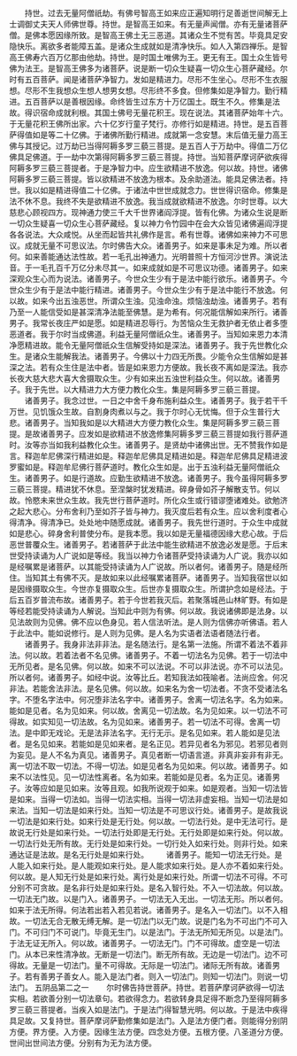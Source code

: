 <!-- { "loadSidebar": true } -->
　　持世。过去无量阿僧祇劫。有佛号智高王如来应正遍知明行足善逝世间解无上士调御丈夫天人师佛世尊。持世。是智高王如来。有无量声闻僧。亦有无量诸菩萨僧。是佛本愿因缘所致。是智高王佛土无三恶道。其诸众生不觉有苦。毕竟具足安隐快乐。离欲多者能障五盖。是诸众生成就如是清净快乐。如人入第四禅乐。是智高王佛寿六百万亿那由他劫。持世。是时国土唯佛为王。更无有王。国土众生皆号佛为法王。是智高王佛多为诸菩萨。说是断一切众生疑喜一切众生心菩萨藏经。尔时有五百菩萨。闻是诸菩萨净智力。发如是精进力。尽形不生坐心。尽形不生衣服想。尽形不生我想众生想人想男女想。尽形终不多食。但修集如是净智力。勤行精进。五百菩萨以是善根因缘。命终皆生过东方十万亿国土。既生不久。修集是法故。得识宿命成就利根。其国土佛号无量花积王。现在说法。其诸菩萨始年十六。于无量花积王佛所出家。六十亿岁行童子梵行。亦修行如是精进。持世。是五百菩萨得值如是等二十亿佛。于诸佛所勤行精进。成就第一念安慧。末后值无量力高王佛与其授记。过万劫已当得阿耨多罗三藐三菩提。是五百人于万劫中。得值二万亿佛具足佛道。于一劫中次第得阿耨多罗三藐三菩提。持世。当知菩萨摩诃萨欲疾得阿耨多罗三藐三菩提者。于是净智力中。应生欲精进不放逸。何以故。持世。诸佛阿耨多罗三藐三菩提。皆以欲精进不放逸为根本。及余助道法。能具足佛法者。持世。我以如是精进得值二十亿佛。于诸法中世世成就念力。世世得识宿命。修集是法不休不息。我终不失是欲精进不放逸。我当成就欲精进不放逸。尔时世尊。以大慈悲心顾视四方。现神通力使三千大千世界诸阎浮提。皆有化佛。为诸众生说是断一切众生疑喜一切众生心菩萨藏经。复以神力令竹园中在会大众皆见诸佛遍阎浮提各各说法。大众咸悦。从坐而起皆共礼佛作是言。希有世尊。诸佛如来神力不可思议。成就无量不可思议法。尔时佛告大众。诸善男子。如来是事未足为难。所以者何。如来善能通达法性故。若一毛孔出神通力。光明普照十方恒河沙世界。演说法音。于一毛孔百千万亿分未尽其一。如来成就如是不可思议功德。诸善男子。如来深观众生心而为说法。诸善男子。今世众生少有于是法中能行欲乐。诸善男子。今世众生少有于是法中能行精进。诸善男子。今世众生少有于是法中能行不放逸。何以故。如来今出五浊恶世。所谓众生浊。见浊命浊。烦恼浊劫浊。诸善男子。若有乃至一人能信受如是甚深清净法能至佛慧。是为希有。何况能信解如来所行。诸善男子。我常长夜庄严如是愿。如是精进忍辱行。为苦恼众生无救护者无依止者多堕恶道者。我于尔时当成佛道。利益无量阿僧祇众生。诸善男子。当知如来恩力本清净愿精进故。能令无量阿僧祇众生信解受持如是深法。诸善男子。我于先世教化众生。是诸众生能解我法。诸善男子。今佛以十力四无所畏。少能令众生信解如是甚深之法。若有众生住是法中者。皆是如来恩力方便故。我长夜不离如是深法。我亦长夜大慈大悲大喜大舍摄取众生。少有如来出五浊世利益众生。何以故。诸善男子。我于先世。以大精进力大方便力教化众生。集是阿耨多罗三藐三菩提。
　　诸善男子。我念过世。一日之中舍千身布施利益众生。诸善男子。我于若干千万世。见饥饿众生故。自割身肉煮以与之。我于尔时心无忧悔。但于众生普行大悲。诸善男子。当知我如是以大精进大方便力教化众生。集是阿耨多罗三藐三菩提。是故诸善男子。应发如是欲精进不放逸修集阿耨多罗三藐三菩提如我行菩萨道时。汝等亦当如我利益教化众生。诸善男子。是贤劫中诸佛出世。无不赞我作如是言。释迦牟尼佛深行精进如是。释迦牟尼佛具足精进如是。释迦牟尼佛具足精进波罗蜜如是。释迦牟尼佛行菩萨道时。教化众生如是。出于五浊利益无量阿僧祇众生。诸善男子。如是行道故。应勤生欲精进不放逸。诸善男子。我今虽得阿耨多罗三藐三菩提。精进犹不休息。至涅槃时犹发精进。碎身骨如芥子解散支节。何以故。怜愍未来世众生故。我先世行菩萨道时。所化众生或行错谬堕诸难处。欲勉济之起大悲心。分布舍利乃至如芥子皆与神力。我灭度后若有众生。应以舍利度者心得清净。得清净已。处处地中随愿成就。诸善男子。我先世行道时。于众生中成就如是悲心。碎身舍利普使分布。是我本愿。我以如是无量福德因缘大悲心故。于后恶世普覆众生。诸善男子。若诸菩萨于此法中能生欲精进不放逸必发是愿。于后末世受持读诵为人广说如是等经。我当以神力令诸菩萨受持读诵为人广说。我亦以如是经嘱累是诸菩萨。以其能受持读诵为人广说故。所以者何。诸善男子。随是经所住。当知其土有佛不灭。是故如来以此经嘱累诸菩萨。诸善男子。当知我宿世以如是因缘摄取众生。今世亦复摄取众生。后世亦复摄取众生。所谓护念如是经法。于后五百岁普流布故。诸善男子。若于今世若我灭后。若聚落城邑山林旷野。有如是等经若能受持读诵为人解说。当知此中则为有佛。何以故。我说诸佛即是法身。以见法故则为见佛。佛不应以色身见。若人信法听法。是人则为信佛亦听佛语。若人于此法中。能如说修行。是人则为见佛。是人名为实语者法语者随法行者。
　　诸善男子。我身非法非非法。是名随法行。是名第一法施。所谓不着法不着非法。何以故。若着法者不名见佛。诸善男子。不着一切法名为见佛。若于一切法中无所见者。是名见佛。何以故。如来不可以法说。不可以非法说。亦不可以法见。所以者何。诸善男子。如经中说。汝等比丘。若知我法如筏喻者。法尚应舍。何况非法。若能舍法非法。是名见佛。何以故。如来名为舍一切法者。不贪不受诸法名字。不堕名字法中。何况堕非法名字中。诸善男子。舍离一切法名字。名为如来。能如是见者。名为见如来。何以故。舍离见一切法故。名为见如来。以一切法不可得故。如实知见一切法故。名为见如来。诸善男子。若一切法不可得。舍离一切法。是中即无戏论。无是法非法名字。无行无示。是名见如来。若人能如是见法者。是名见如来。若能如是见如来者。是名正见。若异见者名为邪见。若邪见者则为妄见。是人不名为真见。诸善男子。真见者断一切语言道。非真非妄非有非无。离一切法不取一切法。不得一切法。如是见者名为见如来。何以故。诸善男子。如来不以法性见。见一切法性离者。名为如来。若能如是见者。名为正见。诸善男子。汝等应如是见如来。汝等且观。如我所说观于如来。如是观者。当知一切法皆是如来。当得一切法如。当得一切法实相。当得一切法非虚妄相。当知一切法是如来法。当知一切法是如来行处。当知一切法是不可思议行处。诸善男子。是故我说一切法是如来行处。如来行处是无行处。何以故。一切法行处。是中无法可行。是故说无行处是如来行处。一切法行处即是无行处。无行处即是如来行处。何以故。一切法行处无所有故。无行处是如来行处。一切行处入如来行处。则非行处。如来通达证是法故。是名无行处是如来行处。
　　诸善男子。能知一切法无行处。是人能入如来行处。是人能观如来行处。是人能求如来行处。是人亦不着如来行处。何以故。是人知无行处是如来行处。离行处是如来行处。所谓一切法不可得。不可分别不可贪故。是名非行处是如来行处。是名入智行处。不入一切法故。何以故。一切法无门故。以是门入。诸善男子。一切法无入无出。一切法无形。所以者何。如来于法无所得。何法若出若入若见若说。诸善男子。是名入一切法门。以不入相故。一切法无合无散无缚无解。是一切法门以无门故。说是门名为不可出门不可入门。不可归门不可说门。毕竟无生门。以是法门。于法无所知无所见。以是法门。于法无证无所入。何以故。诸善男子。一切法无门。门不可得故。虚空是一切法门。从本已来性清净故。无断是一切法门。断无所有故。无边是一切法门。边不可得故。无量是一切法门。量不可得故。无际是一切法门。诸际无所有故。诸善男子。若有善男子善女人。能入是法门者。则入一切法门。则知一切法门。则说一切法门。
五阴品第二之一
　　尔时佛告持世菩萨。持世。若菩萨摩诃萨欲得一切法实相。若欲善分别一切法章句。若欲得念力。若欲转身具足得不断念乃至得阿耨多罗三藐三菩提者。当疾入如是法门。于是法门得智慧光明。何以故。于是法中疾得具足故。又复持世。菩萨摩诃萨勤修集如是法门。入是法方便门者。则能得分别阴方便。界方便。入方便。因缘生法方便。四念处方便。五根方便。八圣道分方便。世间出世间法方便。分别有为无为法方便。
